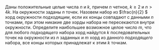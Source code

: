 Даны положительные целые числа $n$ и $k$, причем $n$ четное, $k\ge 2$ и $n > 4k$. На окружности заданы $n$ точек. Назовем набор из $\frac{n}{2} $ хорд окружности *подходящим*, если их концы совпадают с данными $n$ точками, при этом никакие две хорды набора не пересекаются внутри окружности. Определите наибольшее возможное целое число $m$, что для любого *подходящего* набора хорд найдутся $k$ последовательных точек на окружности из $n$ заданных и $m$ хорд из данного *подходящего* набора, все концы которых принадлежат к этим $k$ точкам.